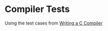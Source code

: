 # Compiler Tests

Using the test cases from [Writing a C Compiler](git@github.com:nlsandler/writing-a-c-compiler-tests.git)